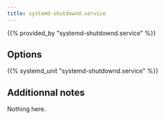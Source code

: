 ```yaml
---
title: systemd-shutdownd.service
---
```


{{% provided_by "systemd-shutdownd.service" %}}

## Options

{{% systemd_unit "systemd-shutdownd.service" %}}

## Additionnal notes

Nothing here.